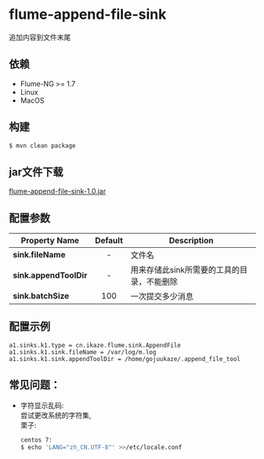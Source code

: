 flume-append-file-sink 
=========================

追加内容到文件末尾

依赖
------------
- Flume-NG >= 1.7
- Linux
- MacOS

构建
------------
```bash
$ mvn clean package
```

jar文件下载
------------
[flume-append-file-sink-1.0.jar](https://github.com/gojuukaze/flume-append-file-sink/releases)


配置参数
--------------

| Property Name       | Default | Description                                     |
| --------------------|:-------:| ------------------------------------------------|
| **sink.fileName**       |    -    | 文件名                                       |
| **sink.appendToolDir**  |    -    | 用来存储此sink所需要的工具的目录，不能删除 |
| **sink.batchSize**      |   100   | 一次提交多少消息   |


配置示例
----------------------
```shell
a1.sinks.k1.type = cn.ikaze.flume.sink.AppendFile
a1.sinks.k1.sink.fileName = /var/log/m.log
a1.sinks.k1.sink.appendToolDir = /home/gojuukaze/.append_file_tool
```

常见问题：
----------------------
- 字符显示乱码:  
  尝试更改系统的字符集,  
  栗子:  
  ```bash
  centos 7: 
  $ echo 'LANG="zh_CN.UTF-8"' >>/etc/locale.conf
  
  ```
  
